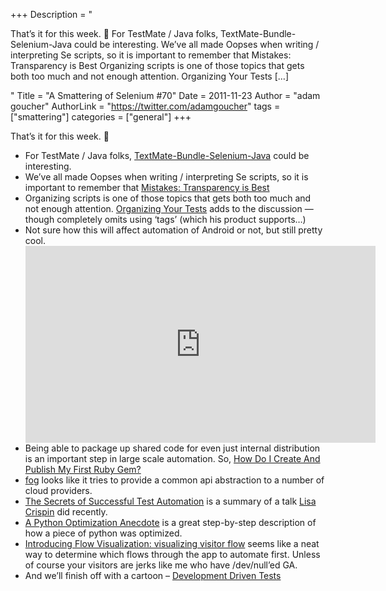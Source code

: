 +++
Description = "<p>That’s it for this week. 🙂 For TestMate / Java folks, TextMate-Bundle-Selenium-Java could be interesting. We’ve all made Oopses when writing / interpreting Se scripts, so it is important to remember that Mistakes: Transparency is Best Organizing scripts is one of those topics that gets both too much and not enough attention. Organizing Your Tests […]</p>"
Title = "A Smattering of Selenium #70"
Date = 2011-11-23
Author = "adam goucher"
AuthorLink = "https://twitter.com/adamgoucher"
tags = ["smattering"]
categories = ["general"]
+++
<p>That&#8217;s it for this week. 🙂</p>
<ul>
<li>For TestMate / Java folks, <a href="https://github.com/jrock2004/TextMate-Bundle-Selenium-Java">TextMate-Bundle-Selenium-Java</a> could be interesting.</li>
<li>We&#8217;ve all made Oopses when writing / interpreting  Se scripts, so it is important to remember that <a href="http://spin.atomicobject.com/2011/11/18/mistakes-transparency-is-best">Mistakes: Transparency is Best</a></li>
<li>Organizing scripts is one of those topics that gets both too much and not enough attention. <a href="http://blogs.telerik.com/testing/posts/11-11-21/organizing-your-tests.aspx">Organizing Your Tests</a> adds to the discussion &#8212; though completely omits using &#8216;tags&#8217; (which his product supports&#8230;)</li>
<li>Not sure how this will affect automation of Android or not, but still pretty cool.<br />
<span class="embed-youtube" style="text-align:center; display: block;"><iframe class='youtube-player' type='text/html' width='560' height='315' src='https://www.youtube.com/embed/3DeprwFkl3U?version=3&#038;rel=1&#038;fs=1&#038;autohide=2&#038;showsearch=0&#038;showinfo=1&#038;iv_load_policy=1&#038;wmode=transparent' allowfullscreen='true' style='border:0;'></iframe></span></li>
<li>Being able to package up shared code for even just internal distribution is an important step in large scale automation. So, <a href="http://rubylearning.com/blog/how-do-i-create-and-publish-my-first-ruby-gem/">How Do I Create And Publish My First Ruby Gem?</a></li>
<li><a href="http://fog.io/">fog</a> looks like it tries to provide a common api abstraction to a number of cloud providers.</li>
<li><a href="http://properosolutions.com/2011/10/the-secrets-of-successful-test-automation/">The Secrets of Successful Test Automation</a> is a summary of a talk <a href="http://lisacrispin.com/wordpress/">Lisa Crispin</a> did recently.</li>
<li><a href="http://tech.dropbox.com/?p=89">A Python Optimization Anecdote</a> is a great step-by-step description of how a piece of python was optimized.</li>
<li><a href="http://analytics.blogspot.com/2011/10/introducing-flow-visualization.html">Introducing Flow Visualization: visualizing visitor flow</a> seems like a neat way to determine which flows through the app to automate first. Unless of course your visitors are jerks like me who have /dev/null&#8217;ed GA.</li>
<li>And we&#8217;ll finish off with a cartoon &#8211; <a href="http://geekandpoke.typepad.com/geekandpoke/2011/10/ddt.html">Development Driven Tests</a></li>
</ul>

